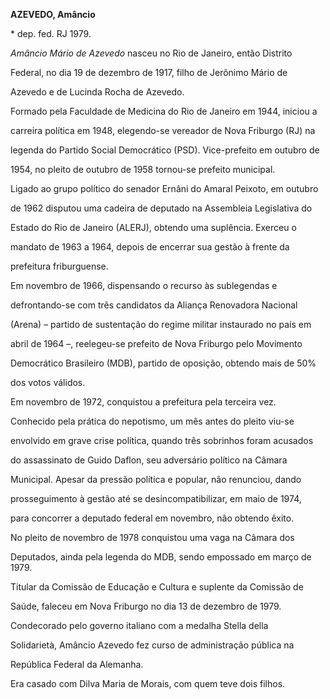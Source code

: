 **AZEVEDO, Amâncio**



\* dep. fed. RJ 1979.



*Amâncio Mário de Azevedo* nasceu no Rio de Janeiro, então Distrito

Federal, no dia 19 de dezembro de 1917, filho de Jerônimo Mário de

Azevedo e de Lucinda Rocha de Azevedo.



Formado pela Faculdade de Medicina do Rio de Janeiro em 1944, iniciou a

carreira política em 1948, elegendo-se vereador de Nova Friburgo (RJ) na

legenda do Partido Social Democrático (PSD). Vice-prefeito em outubro de

1954, no pleito de outubro de 1958 tornou-se prefeito municipal.



Ligado ao grupo político do senador Ernâni do Amaral Peixoto, em outubro

de 1962 disputou uma cadeira de deputado na Assembleia Legislativa do

Estado do Rio de Janeiro (ALERJ), obtendo uma suplência. Exerceu o

mandato de 1963 a 1964, depois de encerrar sua gestão à frente da

prefeitura friburguense.



Em novembro de 1966, dispensando o recurso às sublegendas e

defrontando-se com três candidatos da Aliança Renovadora Nacional

(Arena) – partido de sustentação do regime militar instaurado no país em

abril de 1964 –, reelegeu-se prefeito de Nova Friburgo pelo Movimento

Democrático Brasileiro (MDB), partido de oposição, obtendo mais de 50%

dos votos válidos.



Em novembro de 1972, conquistou a prefeitura pela terceira vez.

Conhecido pela prática do nepotismo, um mês antes do pleito viu-se

envolvido em grave crise política, quando três sobrinhos foram acusados

do assassinato de Guido Daflon, seu adversário político na Câmara

Municipal. Apesar da pressão política e popular, não renunciou, dando

prosseguimento à gestão até se desincompatibilizar, em maio de 1974,

para concorrer a deputado federal em novembro, não obtendo êxito.



No pleito de novembro de 1978 conquistou uma vaga na Câmara dos

Deputados, ainda pela legenda do MDB, sendo empossado em março de 1979.

Titular da Comissão de Educação e Cultura e suplente da Comissão de

Saúde, faleceu em Nova Friburgo no dia 13 de dezembro de 1979.



Condecorado pelo governo italiano com a medalha Stella della

Solidarietà, Amâncio Azevedo fez curso de administração pública na

República Federal da Alemanha.



Era casado com Dilva Maria de Morais, com quem teve dois filhos.



